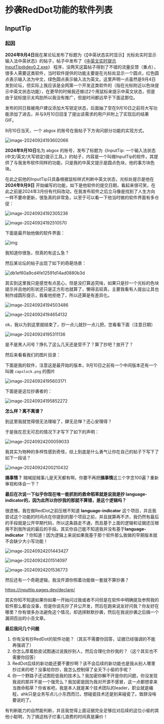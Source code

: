 # 抄袭RedDot功能的软件列表

## InputTip

### 起因

**2024年9月4日**我在某论坛发布了标题为《【中英状态实时显示】光标处实时显示输入法中英状态》的帖子，帖子中发布了《中英文实时提示InputTip@dev0.2.exe》 程序，没两天这篇帖子得到了不错的流量反馈（重点），很多人需要这类软件，当时软件提供的功能主要是在光标处显示一个圆点，红色圆点表示输入法为中文，绿色圆点表示输入法为英文。这里声明一点虽然是9月4日发到论坛，但实际上我应该是全网第一个开发这类软件的（指在光标附近以色块提示中英文状态功能），在更早的时候我还做过2个用鼠标来提示中英文状态，但是由于鼠标提示太鸡肋所以我没有推广，但是时间都远早于下面这那位。

发布的同日我被用户建议添加大写锁定状态，后面抽了空在9月10日之前将大写功能添加了进去，并与9月10日回复了提出该需求的用户并附上了实现后的结果GIF。

9月10日当天，一个 abgox 的账号在我帖子下方询问部分功能的实现方式。

![image-20240924193602066](./assets/image-20240924193602066.png)



**2024年9月10日**名为 abgox 的账号，发布了标题为《InputTip: 一个输入法状态(中文/英文/大写锁定)提示工具。》的帖子，内容是一个叫做InputTip的软件，其提供了与我发布软件同样的功能，只是我的中英文提示是圆点色块，他的事方块色块。

在此之前他的InputTip只具备根据鼠标样式判断中英文状态，光标处提示是他在 **2024年9月9日** 开始编写的功能，如下是他软件的提交日期，看起来很可笑，在此之前是2024年3月份有代码改动，在我发布软件之后立马像是找到了人生方向一样不要命更新，很急真的非常急，以至于可以看一下他当时做的软件界面有多仓促：

![image-20240924192305236](./assets/image-20240924192305236.png)

![image-20240924192510570](./assets/image-20240924192510570.png)

下面是最开始他做的软件界面：

![img](./assets/2ad57515d1631e75.png)

我知道你很急，但真的有这么急？

然后某论坛的帖子出现了如下的奇葩场景：

![db1ef60a9cd4fe12591d14ad0880b3d](./assets/db1ef60a9cd4fe12591d14ad0880b3d.jpg)



其实到这里我只是感觉有点恶心，但是没打算追究啥，如果只是抄一个光标的色块提示并且他的形状还只是正方形也就算了，懒得去较真，主要我看有人提出让其也制作成圆形提示，我看他拒绝了，所以还算是有差异化。

![image-20240924194503486](./assets/image-20240924194503486.png)



![image-20240924194654132](./assets/image-20240924194654132.png)

ok，我以为到这里就结束了，抄一点儿就抄一点儿把，您看看下面（注意日期）

![image-20240924195311136](./assets/image-20240924195311136.png)

是不是黑人问号？挣扎了这么几天还是受不了？算了抄吧？放开了？

然后来看看我们的图片目录：

下面是我的软件，注意这是最开始的版本，9月10日之前有一个中间版本还有一个叫做 `capslock.png` 的图片

![image-20240924195603171](./assets/image-20240924195603171.png)

下面是是这位抄袭者的：

![image-20240924195852272](./assets/image-20240924195852272.png)

**怎么样？离不离谱？**

到这里我就觉得很无法理喻了，肆无忌惮？还心安理得？

于是我在忍无可忍的情况下才写下了如下的声明：

![image-20240924200059033](./assets/image-20240924200059033.png)

我其实为物种的多样性感到奇怪，综上到底是什么勇气让你在自己的帖子下写下了如下一段话？

![image-20240924200210432](./assets/image-20240924200210432.png)

**搞事情？** 贼喊捉贼事儿是天天都有啊，你要不再把**搞事情**这三个字念100遍？重新审视和体会一下？



**最后在次说一下似乎你现在唯一能抓到的救命稻草就是说我是抄 language-indicator的，因为此所以你抄我的那就不算错，是这个逻辑吗？**

很遗憾，我在做RedDot之前压根不知道 **language-indicator** 这个项目，并且我尝试这个功能的时间点在你提到的那个项目之前，并且就算再不济，我仍然有最后的手段就是公开早期代码，所以这条路走不通，而且基于上面的逻辑和证据还压根用不到我所说的最后的手段。其实你自己能不知道我并没有基于**language-indicator** ？你知道！因为逻辑上来说如果我基于那个软件那么我做的早期版本就不会缺少大小写功能！



![image-20240924201443427](./assets/image-20240924201443427.png)

![image-20240924201514097](./assets/image-20240924201514097.png)

![image-20240924201536773](./assets/image-20240924201536773.png)

然后还有一个奇葩逻辑，我没开源你照着功能做一套就不算抄袭？



https://inputtip.pages.dev/declare/



其实你知不知道如果你如果一开始问过我或者不问但是在软件中明确提及参照我的软件那么都会没事，但是你说先抄了并公开发，然后在跑来说友好问我？你友好在哪里？你有很多办法避免这个情况，却选择默默抄袭，然后在我说抄袭之后搞一个漏洞百出的小丑文章。



**最后我问几个问题**

1. 你有没有抄RedDot的软件功能？（其实不需要你回答，证据已经强调的不能再强调了）
2. 你怎么厚着脸皮试图通过说我抄别人，然后合理化你抄我的？（这个其实也不需要你回答）
3. RedDot后续的新功能还要不要抄啊？该不会后续的新功能也是我从别人哪里抄过来的吧？没事给你抄，我怎么控制得了全天下小偷的手呢？
4. 你一个野路子还试图贬低我的技术么？我加密你解不开是你的问题，你没发现我说的那并不是一个强壳么？我加密是因为我对开源不感冒，这一点都想拿来当救命稻草？你省省吧，我是本人就是某个技术团队的leader，职业就是编程，ahk只是业务写点儿小东西而已，想碰瓷技术还是别来碰瓷了。致辞没啥要说的了。

有判断能力的自然能判断，并且我觉得上面证据完全足够应对后续的这位小偷的其他小聪明，为了搞这档子烂事儿浪费的时间真是廉价！







